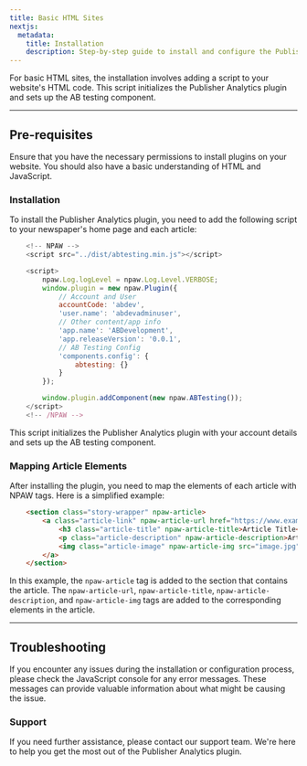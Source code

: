 ```yaml
---
title: Basic HTML Sites
nextjs:
  metadata:
    title: Installation
    description: Step-by-step guide to install and configure the Publisher Analytics plugin.
---
```


For basic HTML sites, the installation involves adding a script to your website's HTML code. This script initializes the Publisher Analytics plugin and sets up the AB testing component.

---

## Pre-requisites

Ensure that you have the necessary permissions to install plugins on your website. You should also have a basic understanding of HTML and JavaScript.

### Installation

To install the Publisher Analytics plugin, you need to add the following script to your newspaper's home page and each article:

```js
    <!-- NPAW -->
    <script src="../dist/abtesting.min.js"></script>

    <script>
        npaw.Log.logLevel = npaw.Log.Level.VERBOSE;
        window.plugin = new npaw.Plugin({
            // Account and User
            accountCode: 'abdev',
            'user.name': 'abdevadminuser',
            // Other content/app info
            'app.name': 'ABDevelopment',
            'app.releaseVersion': '0.0.1',
            // AB Testing Config
            'components.config': {
                abtesting: {}
            }
        });

        window.plugin.addComponent(new npaw.ABTesting());
    </script>
    <!-- /NPAW -->
```

This script initializes the Publisher Analytics plugin with your account details and sets up the AB testing component.

### Mapping Article Elements

After installing the plugin, you need to map the elements of each article with NPAW tags. Here is a simplified example:

```html
    <section class="story-wrapper" npaw-article>
        <a class="article-link" npaw-article-url href="https://www.example.com/article.html">
            <h3 class="article-title" npaw-article-title>Article Title</h3>
            <p class="article-description" npaw-article-description>Article Description</p>
            <img class="article-image" npaw-article-img src="image.jpg" alt="Article Image">
        </a>
    </section>
```

In this example, the `npaw-article` tag is added to the section that contains the article. The `npaw-article-url`, `npaw-article-title`, `npaw-article-description`, and `npaw-article-img` tags are added to the corresponding elements in the article.

---

## Troubleshooting

If you encounter any issues during the installation or configuration process, please check the JavaScript console for any error messages. These messages can provide valuable information about what might be causing the issue.

### Support

If you need further assistance, please contact our support team. We're here to help you get the most out of the Publisher Analytics plugin.